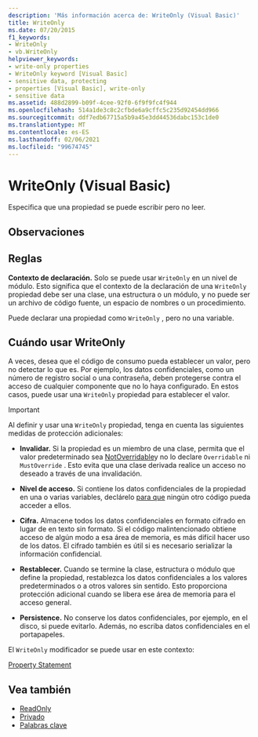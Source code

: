 ```yaml
---
description: 'Más información acerca de: WriteOnly (Visual Basic)'
title: WriteOnly
ms.date: 07/20/2015
f1_keywords:
- WriteOnly
- vb.WriteOnly
helpviewer_keywords:
- write-only properties
- WriteOnly keyword [Visual Basic]
- sensitive data, protecting
- properties [Visual Basic], write-only
- sensitive data
ms.assetid: 488d2899-b09f-4cee-92f0-6f9f9fc4f944
ms.openlocfilehash: 514a1de3c8c2cfbde6a9cffc5c235d92454dd966
ms.sourcegitcommit: ddf7edb67715a5b9a45e3dd44536dabc153c1de0
ms.translationtype: MT
ms.contentlocale: es-ES
ms.lasthandoff: 02/06/2021
ms.locfileid: "99674745"
---
```

# <a name="writeonly-visual-basic"></a>WriteOnly (Visual Basic)

Especifica que una propiedad se puede escribir pero no leer.  
  
## <a name="remarks"></a>Observaciones  
  
## <a name="rules"></a>Reglas  

 **Contexto de declaración.** Solo se puede usar `WriteOnly` en un nivel de módulo. Esto significa que el contexto de la declaración de una `WriteOnly` propiedad debe ser una clase, una estructura o un módulo, y no puede ser un archivo de código fuente, un espacio de nombres o un procedimiento.  
  
 Puede declarar una propiedad como `WriteOnly` , pero no una variable.  
  
## <a name="when-to-use-writeonly"></a>Cuándo usar WriteOnly  

 A veces, desea que el código de consumo pueda establecer un valor, pero no detectar lo que es. Por ejemplo, los datos confidenciales, como un número de registro social o una contraseña, deben protegerse contra el acceso de cualquier componente que no lo haya configurado. En estos casos, puede usar una `WriteOnly` propiedad para establecer el valor.  
  
> [!IMPORTANT]
> Al definir y usar una `WriteOnly` propiedad, tenga en cuenta las siguientes medidas de protección adicionales:  
  
- **Invalidar.** Si la propiedad es un miembro de una clase, permita que el valor predeterminado sea [NotOverridable](notoverridable.md)y no lo declare `Overridable` ni `MustOverride` . Esto evita que una clase derivada realice un acceso no deseado a través de una invalidación.  
  
- **Nivel de acceso.** Si contiene los datos confidenciales de la propiedad en una o varias variables, declárelo [para que](private.md) ningún otro código pueda acceder a ellos.  
  
- **Cifra.** Almacene todos los datos confidenciales en formato cifrado en lugar de en texto sin formato. Si el código malintencionado obtiene acceso de algún modo a esa área de memoria, es más difícil hacer uso de los datos. El cifrado también es útil si es necesario serializar la información confidencial.  
  
- **Restablecer.** Cuando se termine la clase, estructura o módulo que define la propiedad, restablezca los datos confidenciales a los valores predeterminados o a otros valores sin sentido. Esto proporciona protección adicional cuando se libera ese área de memoria para el acceso general.  
  
- **Persistence.** No conserve los datos confidenciales, por ejemplo, en el disco, si puede evitarlo. Además, no escriba datos confidenciales en el portapapeles.  
  
 El `WriteOnly` modificador se puede usar en este contexto:  
  
 [Property Statement](../statements/property-statement.md)  
  
## <a name="see-also"></a>Vea también

- [ReadOnly](readonly.md)
- [Privado](private.md)
- [Palabras clave](../keywords/index.md)
